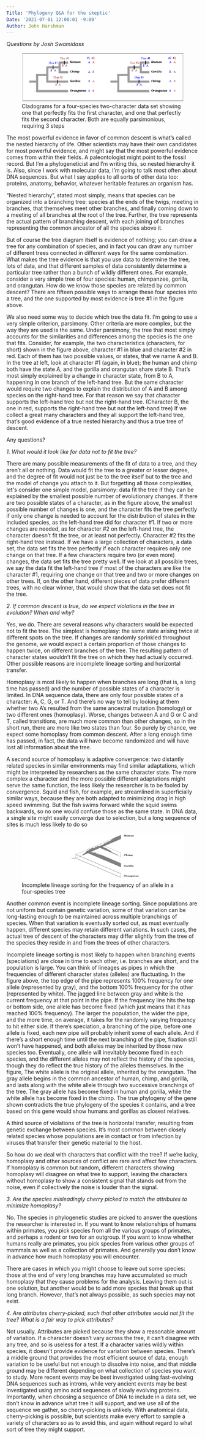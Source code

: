 ```yaml
---
Title: 'Phylogeny Q&A for the skeptic'
Date: '2021-07-01 12:00:01 -9:00'
Author: John Harshman
---
```


_Questions by Josh Swamidass_

<figure>
<img src="/uploads/2021/cladograms.png" alt="figure 1">
<figcaption>Cladograms for a four-species two-character data set showing one that perfectly fits the first character, and one that perfectly fits the second character.  Both are equally parsimonious, requiring 3 steps</figcaption>
</figure>
<P>



The most powerful evidence in favor of common descent is what’s called the nested hierarchy of life. Other scientists may have their own candidates for most powerful evidence, and might say that the most powerful evidence comes from within their fields. A paleontologist might point to the fossil record. But I’m a phylogeneticist and I’m writing this, so nested hierarchy it is. Also, since I work with molecular data, I’m going to talk most often about DNA sequences. But what I say applies to all sorts of other data too: proteins, anatomy, behavior, whatever heritable features an organism has.
 
“Nested hierarchy”, stated most simply, means that species can be organized into a branching tree: species at the ends of the twigs, meeting in branches, that themselves meet other branches, and finally coming down to a meeting of all branches at the root of the tree. Further, the tree represents the actual pattern of branching descent, with each joining of branches representing the common ancestor of all the species above it.
 
But of course the tree diagram itself is evidence of nothing; you can draw a tree for any combination of species, and in fact you can draw any number of different trees connected in different ways for the same combination. What makes the tree evidence is that you use data to determine the tree, lots of data, and that different samples of data consistently determine a particular tree rather than a bunch of wildly different ones. For example, consider a very simple tree of four species: human, chimpanzee, gorilla, and orangutan. How do we know those species are related by common descent? There are fifteen possible ways to arrange these four species into a tree, and the one supported by most evidence is tree #1 in the figure above.
 
We also need some way to decide which tree the data fit. I’m going to use a very simple criterion, parsimony. Other criteria are more complex, but the way they are used is the same. Under parsimony, the tree that most simply accounts for the similarities and differences among the species is the one that fits. Consider, for example, the two characteristics (characters, for short) shown in the figure above, character #1 in blue and character #2 in red. Each of them has two possible values, or states, that we name A and B. In the tree at left, look at character #1 (again, in blue); the human and chimp both have the state A, and the gorilla and orangutan share state B. That’s  most simply explained by a change in character state, from B to A, happening in one branch of the left-hand tree. But the same character would require two changes to explain the distribution of A and B among species on the right-hand tree. For that reason we say that character supports the left-hand tree but not the right-hand tree. (Character B, the one in red, supports the right-hand tree but not the left-hand tree) If we collect a great many characters and they all support the left-hand tree, that’s good evidence of a true nested hierarchy and thus a true tree of descent.

Any questions?
 
_1. What would it look like for data not to fit the tree?_

There are many possible measurements of the fit of data to a tree, and they aren’t all or nothing. Data would fit the tree to a greater or lesser degree, and the degree of fit would not just be to the tree itself but to the tree and the model of change you attach to it. But forgetting all those complexities, let's consider one simple model, parsimony: data fit the tree if they can be explained by the smallest possible number of evolutionary changes. If there are two possible states of a character, as in the figure above, the smallest possible number of changes is one, and the character fits the tree perfectly if only one change is needed to account for the distribution of states in the included species, as the left-hand tree did for character #1. If two or more changes are needed, as for character #2 on the left-hand tree, the character doesn’t fit the tree, or at least not perfectly. Character #2 fits the right-hand tree instead. If we have a large collection of characters, a data set, the data set fits the tree perfectly if each character requires only one change on that tree. If a few characters require two (or even more) changes, the data set fits the tree pretty well. If we look at all possible trees, we say the data fit the left-hand tree  if most of the characters are like the character #1, requiring one change on that tree and two or more changes on other trees. If, on the other hand, different pieces of data prefer different trees, with no clear winner, that would show that the data set does not fit the tree.
 
 
_2. If common descent is true, do we expect violations in the tree in evolution? When and why?_
 
Yes, we do. There are several reasons why characters would be expected not  to fit the tree. The simplest is homoplasy: the same state arising twice at different spots on the tree. If changes are randomly sprinkled throughout the genome, we would expect a certain proportion of those changes to happen twice, on different branches of the tree. The resulting pattern of character states wouldn’t fit the tree on which they had actually occurred. Other possible reasons are incomplete lineage sorting and horizontal transfer.
 
Homoplasy is most likely to happen when branches are long (that is, a long time has passed) and the number of possible states of a character is limited. In DNA sequence data, there are only four possible states of a character: A, C, G, or T. And there’s no way to tell by looking at them whether two A’s resulted from the same ancestral mutation (homology) or two different ones (homoplasy). Worse, changes between A and G or C and T, called transitions, are much more common than other changes, so in the short run, there are more like two states than four. So purely by chance, we expect some homoplasy from common descent. After a long enough time has passed, in fact, the data will have become randomized and will have lost all information about the tree.
 
A second source of homoplasy is adaptive convergence: two distantly related species in similar environments may find similar adaptations, which might be interpreted by researchers as the same character state. The more complex a character and the more possible different adaptations might serve the same function, the less likely the researcher is to be fooled by convergence. Squid and fish, for example, are streamlined in superficially similar ways, because they are both adapted to minimizing drag in high speed swimming. But the fish swims forward while the squid swims backwards, so no one would confuse those as the same state. In DNA data, a single site might easily converge due to selection, but a long sequence of sites is much less likely to do so


<figure>
<img src="/uploads/2021/ILS.png" alt="figure 2">
<figcaption>Incomplete lineage sorting for the frequency of an allele in a four-species tree</figcaption>
</figure>
 <P>
 
Another common event is incomplete lineage sorting. Since populations are not uniform but contain genetic variation, some of that variation can be long-lasting enough to be maintained across multiple branchings of species. When that variation is eventually sorted out, as must eventually happen, different species may retain different variations. In such cases, the actual tree of descent of the characters may differ slightly from the tree of the species they reside in and from the trees of other characters. 
 
Incomplete lineage sorting is most likely to happen when branching events (speciations) are close in time to each other, i.e. branches are short, and the population is large. You can think of lineages as pipes in which the frequencies of different character states (alleles) are fluctuating. In the figure above, the top edge of the pipe represents 100% frequency for one allele (represented by gray), and the bottom 100% frequency for the other (represented by white). The jagged line between gray and white is the current frequency at that point in the pipe. If the frequency line hits the top or bottom side, one allele has become fixed (which just means that it has reached 100% frequency). The larger the population, the wider the pipe, and the more time, on average, it takes for the randomly varying frequency to hit either side. If there’s speciation, a branching of the pipe, before one allele is fixed, each new pipe will probably inherit some of each allele. And if there’s a short enough time until the next branching of the pipe, fixation still won’t have happened, and both alleles may be inherited by those new species too. Eventually, one allele will inevitably become fixed in each species, and the different alleles may not reflect the history of the species, though they do reflect the true history of the alleles themselves. In the figure, The white allele is the original allele, inherited by the orangutan. The gray allele begins in the common ancestor of human, chimp, and gorilla, and lasts along with the white allele through two successive branchings of the tree. The gray allele has become fixed in human and gorilla, while the white allele has become fixed in the chimp. The true phylogeny of the gene shown contradicts the true phylogeny of the species it contains, and a tree based on this gene would show humans and gorillas as closest relatives.
 
A third source of violations of the tree is horizontal transfer, resulting from genetic exchange between species. It’s most common between closely related species whose populations are in contact or from infection by viruses that transfer their genetic material to the host.
 
So how do we deal with characters that conflict with the tree? If we’re lucky, homoplasy and other sources of conflict are rare and affect few characters. If homoplasy is common but random, different characters showing homoplasy will disagree on what tree to support, leaving the characters without homoplasy to show a consistent signal that stands out from the noise, even if collectively the noise is louder than the signal.
 
_3. Are the species misleadingly cherry picked to match the attributes to minimize homoplasy?_
 
No. The species in phylogenetic studies are picked to answer the questions the researcher is interested in. If you want to know relationships of humans within primates, you pick species from all the various groups of primates, and perhaps a rodent or two for an outgroup. If you want to know whether humans really are primates, you pick species from various other groups of mammals as well as a collection of primates. And generally you don’t know in advance how much homoplasy you will encounter.
 
There are cases in which you might choose to leave out some species: those at the end of very long branches may have accumulated so much homoplasy that they cause problems for the analysis. Leaving them out is one solution, but another would be to add more species that break up that long branch. However, that’s not always possible, as such species may not exist.
 
_4. Are attributes cherry-picked, such that other attributes would not fit the tree? What is a fair way to pick attributes?_
 
Not usually. Attributes are picked because they show a reasonable amount of variation. If a character doesn’t vary across the tree, it can’t disagree with any tree, and so is useless for a test. If a character varies wildly within species, it doesn’t provide evidence for variation between species. There’s a middle ground that provides the most efficient source of data, enough variation to be useful but not enough to dissolve into noise, and that middle ground may be different depending on what collection of species you want to study. More recent events may be best investigated using fast-evolving DNA sequences such as introns, while very ancient events may be best investigated using amino acid sequences of slowly evolving proteins. Importantly, when choosing a sequence of DNA to include in a data set, we don’t know in advance what tree it will support, and we use all of the sequence we gather, so cherry-picking is unlikely. With anatomical data, cherry-picking is possible, but scientists make every effort to sample a variety of characters so as to avoid this, and again without regard to what sort of tree they might support. 
 
 
